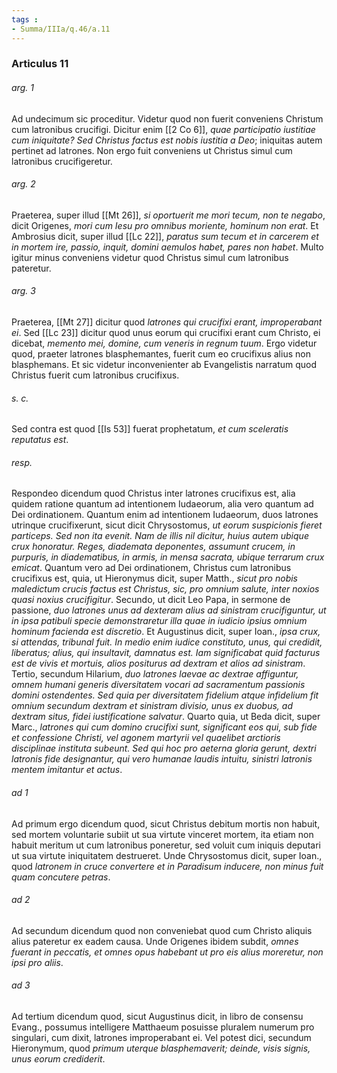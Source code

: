 ```yaml
---
tags : 
- Summa/IIIa/q.46/a.11
---
```


### Articulus 11

###### arg. 1
Ad undecimum sic proceditur. Videtur quod non fuerit conveniens Christum cum latronibus crucifigi. Dicitur enim [[2 Co 6]], *quae participatio iustitiae cum iniquitate? Sed Christus factus est nobis iustitia a Deo*; iniquitas autem pertinet ad latrones. Non ergo fuit conveniens ut Christus simul cum latronibus crucifigeretur.

###### arg. 2
Praeterea, super illud [[Mt 26]], *si oportuerit me mori tecum, non te negabo*, dicit Origenes, *mori cum Iesu pro omnibus moriente, hominum non erat*. Et Ambrosius dicit, super illud [[Lc 22]], *paratus sum tecum et in carcerem et in mortem ire, passio, inquit, domini aemulos habet, pares non habet*. Multo igitur minus conveniens videtur quod Christus simul cum latronibus pateretur.

###### arg. 3
Praeterea, [[Mt 27]] dicitur quod *latrones qui crucifixi erant, improperabant ei*. Sed [[Lc 23]] dicitur quod unus eorum qui crucifixi erant cum Christo, ei dicebat, *memento mei, domine, cum veneris in regnum tuum*. Ergo videtur quod, praeter latrones blasphemantes, fuerit cum eo crucifixus alius non blasphemans. Et sic videtur inconvenienter ab Evangelistis narratum quod Christus fuerit cum latronibus crucifixus.

###### s. c.
Sed contra est quod [[Is 53]] fuerat prophetatum, *et cum sceleratis reputatus est*.

###### resp.
Respondeo dicendum quod Christus inter latrones crucifixus est, alia quidem ratione quantum ad intentionem Iudaeorum, alia vero quantum ad Dei ordinationem. Quantum enim ad intentionem Iudaeorum, duos latrones utrinque crucifixerunt, sicut dicit Chrysostomus, *ut eorum suspicionis fieret particeps. Sed non ita evenit. Nam de illis nil dicitur, huius autem ubique crux honoratur. Reges, diademata deponentes, assumunt crucem, in purpuris, in diadematibus, in armis, in mensa sacrata, ubique terrarum crux emicat*. Quantum vero ad Dei ordinationem, Christus cum latronibus crucifixus est, quia, ut Hieronymus dicit, super Matth., *sicut pro nobis maledictum crucis factus est Christus, sic, pro omnium salute, inter noxios quasi noxius crucifigitur*. Secundo, ut dicit Leo Papa, in sermone de passione, *duo latrones unus ad dexteram alius ad sinistram crucifiguntur, ut in ipsa patibuli specie demonstraretur illa quae in iudicio ipsius omnium hominum facienda est discretio*. Et Augustinus dicit, super Ioan., *ipsa crux, si attendas, tribunal fuit. In medio enim iudice constituto, unus, qui credidit, liberatus; alius, qui insultavit, damnatus est. Iam significabat quid facturus est de vivis et mortuis, alios positurus ad dextram et alios ad sinistram*. Tertio, secundum Hilarium, *duo latrones laevae ac dextrae affiguntur, omnem humani generis diversitatem vocari ad sacramentum passionis domini ostendentes. Sed quia per diversitatem fidelium atque infidelium fit omnium secundum dextram et sinistram divisio, unus ex duobus, ad dextram situs, fidei iustificatione salvatur*. Quarto quia, ut Beda dicit, super Marc., *latrones qui cum domino crucifixi sunt, significant eos qui, sub fide et confessione Christi, vel agonem martyrii vel quaelibet arctioris disciplinae instituta subeunt. Sed qui hoc pro aeterna gloria gerunt, dextri latronis fide designantur, qui vero humanae laudis intuitu, sinistri latronis mentem imitantur et actus*.

###### ad 1
Ad primum ergo dicendum quod, sicut Christus debitum mortis non habuit, sed mortem voluntarie subiit ut sua virtute vinceret mortem, ita etiam non habuit meritum ut cum latronibus poneretur, sed voluit cum iniquis deputari ut sua virtute iniquitatem destrueret. Unde Chrysostomus dicit, super Ioan., quod *latronem in cruce convertere et in Paradisum inducere, non minus fuit quam concutere petras*.

###### ad 2
Ad secundum dicendum quod non conveniebat quod cum Christo aliquis alius pateretur ex eadem causa. Unde Origenes ibidem subdit, *omnes fuerant in peccatis, et omnes opus habebant ut pro eis alius moreretur, non ipsi pro aliis*.

###### ad 3
Ad tertium dicendum quod, sicut Augustinus dicit, in libro de consensu Evang., possumus intelligere Matthaeum posuisse pluralem numerum pro singulari, cum dixit, latrones improperabant ei. Vel potest dici, secundum Hieronymum, quod *primum uterque blasphemaverit; deinde, visis signis, unus eorum crediderit*.

